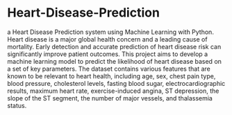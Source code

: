 # Heart-Disease-Prediction
a Heart Disease Prediction system using Machine Learning with Python.
Heart disease is a major global health concern and a leading cause of mortality. Early detection and accurate prediction of heart disease risk can significantly improve patient outcomes. This project aims to develop a machine learning model to predict the likelihood of heart disease based on a set of key parameters. The dataset contains various features that are known to be relevant to heart health, including age, sex, chest pain type, blood pressure, cholesterol levels, fasting blood sugar, electrocardiographic results, maximum heart rate, exercise-induced angina, ST depression, the slope of the ST segment, the number of major vessels, and thalassemia status.
